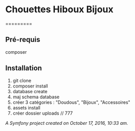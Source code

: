 # Chouettes Hiboux Bijoux
=========

## Pré-requis
composer

## Installation

1. git clone
2. composer install
3. database create
4. maj schema database
5. créer 3 catégories : "Doudous", "Bijoux", "Accessoires"
6. assets install
7. créer dossier uploads // 777

*A Symfony project created on October 17, 2016, 10:33 am.*
